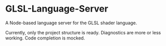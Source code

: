 # GLSL-Language-Server

A Node-based language server for the GLSL shader language.

Currently, only the project structure is ready. Diagnostics are more or less working. Code completion is mocked.
